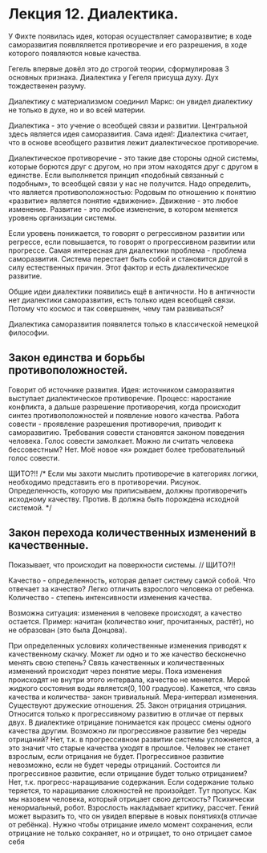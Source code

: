 # ﻿Лекция 12. Диалектика.

У Фихте появилась идея, которая осуществляет саморазвитие; 
в ходе саморазвития появляляется противоречие и его разрешения, в ходе которого появляются новые качества. 

Гегель впервые довёл это до строгой теории, сформулировав 3 основных признака.
Диалектика у Гегеля присуща духу. Дух тождественен разуму.

Диалектику с материализмом соединил Маркс: он увидел диалектику не только в духе, но и во всей материи.

Диалектика - это учение о всеобщей связи и развитии. Центральной здесь является идея саморазвития. Сама идея!: Диалектика считает, что в основе всеобщего развития лежит диалектическое противоречие.

Диалектическое противоречие - это такие две стороны одной системы, которые борются друг с другом, но при этом находятся друг с другом в единстве. Если выполняется принцип «подобный связанный с подобным», то всеобщей связи у нас не получится.
Надо определить, что является противоположностью: 
Родовым по отношению к понятию «развитие» является понятие «движение». Движение - это любое изменение. Развитие - это любое изменение, в котором меняется уровень организации системы.

Если уровень понижается, то говорят о регрессивном развитии или регрессе, если повышается, то говорят о прогрессивном развитии или прогрессе.
Самая интересная для диалектики проблема - проблема саморазвития. Система перестает быть собой и становится другой в силу естественных причин. 
Этот фактор и есть диалектическое развитие.
 
Общие идеи диалектики появились ещё в античности. Но в античности нет диалектики саморазвития, есть только идея всеобщей связи. Потому что космос и так совершенен, чему там развиваться?

Диалектика саморазвития появялется только в классической немецкой философии.

## Закон единства и борьбы противоположностей. 
Говорит об источнике развития. 
Идея: источником саморазвития выступает диалектическое противоречие. 
Процесс: наростание конфликта, а дальше разрешение противоречия, когда происходит синтез противоположностей и появление нового качества. Работа совести - проявление разрешения противоречия, приводит к саморазвитию. Требования совести становятся законом поведения человека. 
Голос совести замолкает. Можно ли считать человека бессовестным? Нет. Моё новое «я» рождает более требовательный голос совести.


ЩИТО?!!
/*
Если мы захоти мыслить противоречие в категориях логики, необходимо представить его в противоречии. Рисунок. Определенность, которую мы приписываем, должны противоречить исходному качеству. Против. В должна быть порождена исходной системой.
*/

## Закон перехода количественных изменений в качественные. 

Показывает, что происходит на поверхности системы. // ЩИТО?!!

Качество - определенность, которая делает систему самой собой. 
Что отвечает за качество? 
Легко отличить взрослого человека от ребенка. 
Количество - степень интенсивности изменения качества. 

Возможна ситуация: изменения в человеке происходят, а качество остается. Пример: начитан (количество книг, прочитанных, растёт), но не образован (это была Донцова).
 
При определенных условиях количественные изменения приводят к качественному скачку. 
Может ли одно и то же качество бесконечно менять свою степень? 
Связь качественных и количественных изменений происходит через понятие меры. 
Пока изменения происходят не внутри этого интервала, качество не меняется. 
Мерой жидкого состояния воды является(0, 100 градусов). Кажется, что связь качества и количества- закон тривиальный. 
Мера-интервал изменения. 
Существуют дружеские отношения.
25. Закон отрицания отрицания. 
Относится только к прогрессивному развитию в отличае от первых двух. 
В диалектике отрицание понимается как процесс смены одного качества другим. 
Возможно ли прогрессивное развитие без череды отрицаний? Нет, т.к. в прогрессивном развитии системы усложняется, а это значит что старые качества уходят в прошлое. Человек не станет взрослым, если отрицания не будет. 
Прогрессивное развитие невозможно, если не будет череды отрицаний. 
Состоится ли прогрессивное развитие, если отрицание будет только отрицанием? 
Нет, т.к. прогресс-наращивание содержания. 
Если содержание только теряется, то наращивание сложностей не произойдет. 
Тут пропуск. 
Как мы назовем человека, который отрицает свою детскость? Психически ненормальный, робот. Взрослость накладывает критику, рассчет. 
Гений может выразить то, что он увидел впервые в новых понятиях(в отличае от ребёнка). 
Нужно чтобы отрицание имело момент сохранения, если отрицание не только сохраняет, но и отрицает, то оно отрицает самое себя
